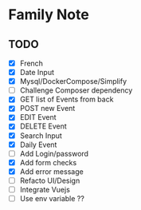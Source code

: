 # Family Note

## TODO

- [x] French
- [x] Date Input
- [x] Mysql/DockerCompose/Simplify
- [ ] Challenge Composer dependency
- [x] GET list of Events from back
- [x] POST new Event
- [x] EDIT Event
- [x] DELETE Event
- [x] Search Input
- [x] Daily Event
- [ ] Add Login/password
- [x] Add form checks
- [x] Add error message
- [ ] Refacto UI/Design
- [ ] Integrate Vuejs
- [ ] Use env variable ??
